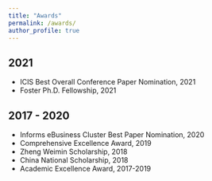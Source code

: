 ```yaml
---
title: "Awards"
permalink: /awards/
author_profile: true
---
```


## 2021
- ICIS Best Overall Conference Paper Nomination, 2021
- Foster Ph.D. Fellowship, 2021

## 2017 - 2020
- Informs eBusiness Cluster Best Paper Nomination, 2020
- Comprehensive Excellence Award, 2019
- Zheng Weimin Scholarship, 2018
- China National Scholarship, 2018
- Academic Excellence Award, 2017-2019

<!-- {{ post.date | date: '%m %d, %Y' }} -->
